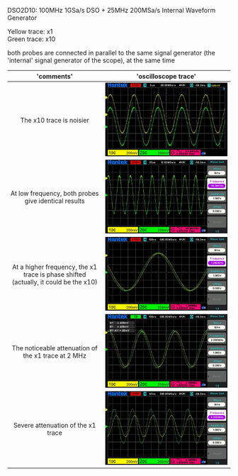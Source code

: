 DSO2D10: 100MHz 1GSa/s DSO + 25MHz 200MSa/s Internal Waveform Generator

Yellow trace: x1  
Green trace: x10  

both probes are connected in parallel to the same signal generator (the 'internal' signal generator of the scope), at the same time 

'comments'                  | 'oscilloscope trace'
:-------------------------:|:-------------------------:
The x10 trace is noisier | ![](https://github.com/yuchenglim04/besselBreakfast/blob/main/images/scope_prac/low_dso_01_01_00_06_28.jpg)
At low frequency, both probes give identical results | ![](https://github.com/yuchenglim04/besselBreakfast/blob/main/images/scope_prac/low_dso_01_01_00_11_19.jpg)
At a higher frequency, the x1 trace is phase shifted (actually, it could be the x10) | ![](https://github.com/yuchenglim04/besselBreakfast/blob/main/images/scope_prac/low_dso_01_01_00_12_10.jpg)
The noticeable attenuation of the x1 trace at 2 MHz| ![](https://github.com/yuchenglim04/besselBreakfast/blob/main/images/scope_prac/low_dso_01_01_00_13_58.jpg)
Severe attenuation of the x1 trace| ![](https://github.com/yuchenglim04/besselBreakfast/blob/main/images/scope_prac/low_dso_01_01_00_12_55.jpg)
  
